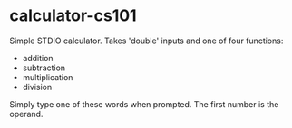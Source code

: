 # calculator-cs101
Simple STDIO calculator. Takes 'double' inputs and one of four functions:
 - addition
 - subtraction
 - multiplication
 - division

Simply type one of these words when prompted. The first number is the operand.
